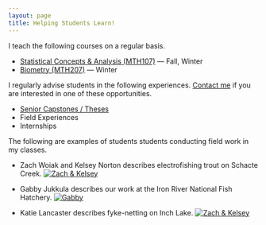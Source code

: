 ```yaml
---
layout: page
title: Helping Students Learn!
---
```


I teach the following courses on a regular basis.

* [Statistical Concepts & Analysis (MTH107)]({{site-url}}/NCMTH107/) — Fall, Winter
* [Biometry (MTH207)]({{site-url}}/NCMTH207/) — Winter

I regularly advise students in the following experiences.  [Contact me](mailto:dogle@northland.edu) if you are interested in one of these opportunities.

* [Senior Capstones / Theses](capstones)
* Field Experiences
* Internships

The following are examples of students students conducting field work in my classes.

* Zach Woiak and Kelsey Norton describes electrofishing trout on Schacte Creek.
[![Zach & Kelsey](img/Video_ZachKelsey.JPG)](https://youtu.be/PTyf8p1decI)

* Gabby Jukkula describes our work at the Iron River National Fish Hatchery.
[![Gabby](img/Video_Gabby.JPG)](https://youtu.be/NUH70p9CdNQ)

* Katie Lancaster describes fyke-netting on Inch Lake.
[![Zach & Kelsey](img/Video_ZachKelsey.JPG)](https://youtu.be/kbAQ0mpQZWE)

